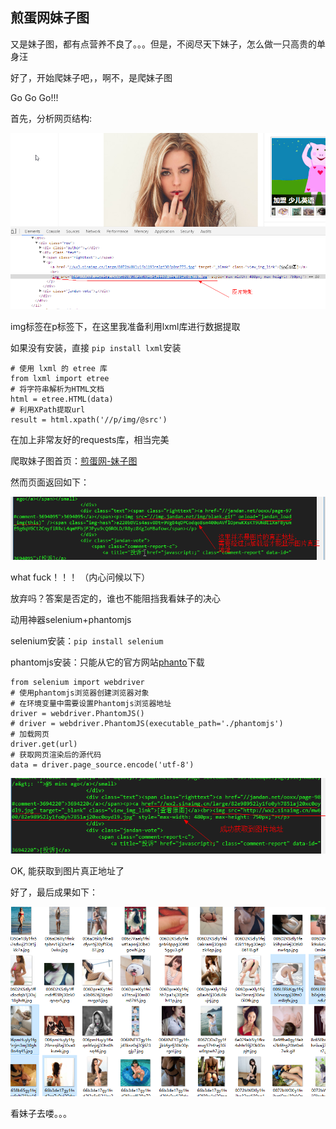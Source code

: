 ## 煎蛋网妹子图

又是妹子图，都有点营养不良了。。。但是，不阅尽天下妹子，怎么做一只高贵的单身汪  

好了，开始爬妹子吧，，啊不，是爬妹子图  

Go Go Go!!!  

首先，分析网页结构:
     
![](./images/4.png)

img标签在p标签下，在这里我准备利用lxml库进行数据提取  

如果没有安装，直接	`pip install lxml`安装   
	
	# 使用 lxml 的 etree 库
	from lxml import etree
	# 将字符串解析为HTML文档
	html = etree.HTML(data)
	# 利用XPath提取url
	result = html.xpath('//p/img/@src')
	

在加上非常友好的requests库，相当完美  

爬取妹子图首页：[煎蛋网-妹子图](http://jandan.net/ooxx)    

然而页面返回如下：

![](./images/1.png)

what fuck！！！ （内心问候以下）

放弃吗？答案是否定的，谁也不能阻挡我看妹子的决心  

动用神器selenium+phantomjs   

selenium安装：`pip install selenium`

phantomjs安装：只能从它的官方网站[phanto](http://phantomjs.org/download.html)下载

	from selenium import webdriver
	# 使用phantomjs浏览器创建浏览器对象
	# 在环境变量中需要设置Phantomjs浏览器地址
	driver = webdriver.PhantomJS()
	# driver = webdriver.PhantomJS(executable_path='./phantomjs')
	# 加载网页
	driver.get(url)
	# 获取网页渲染后的源代码
	data = driver.page_source.encode('utf-8')

![](./images/2.png)

OK, 能获取到图片真正地址了  
 
好了，最后成果如下：    

![](./images/3.png)  

看妹子去喽。。。
